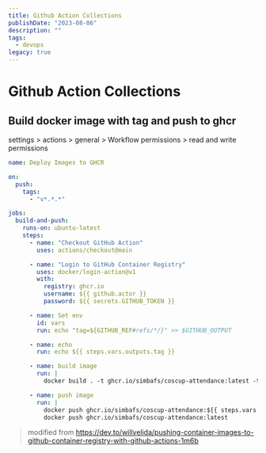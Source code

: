 ```yaml
---
title: Github Action Collections
publishDate: "2023-08-06"
description: ""
tags:
  - devops
legacy: true
---
```


# Github Action Collections

## Build docker image with tag and push to ghcr

settings > actions > general > Workflow permissions > read and write permissions

```yaml
name: Deploy Images to GHCR

on:
  push:
    tags:
      - "v*.*.*"

jobs:
  build-and-push:
    runs-on: ubuntu-latest
    steps:
      - name: "Checkout GitHub Action"
        uses: actions/checkout@main

      - name: "Login to GitHub Container Registry"
        uses: docker/login-action@v1
        with:
          registry: ghcr.io
          username: ${{ github.actor }}
          password: ${{ secrets.GITHUB_TOKEN }}

      - name: Set env
        id: vars
        run: echo "tag=${GITHUB_REF#refs/*/}" >> $GITHUB_OUTPUT

      - name: echo
        run: echo ${{ steps.vars.outputs.tag }}

      - name: build image
        run: |
          docker build . -t ghcr.io/simbafs/coscup-attendance:latest -t ghcr.io/simbafs/coscup-attendance:${{ steps.vars.outputs.tag }}

      - name: push image
        run: |
          docker push ghcr.io/simbafs/coscup-attendance:${{ steps.vars.outputs.tag }}
          docker push ghcr.io/simbafs/coscup-attendance:latest
```

> modified from https://dev.to/willvelida/pushing-container-images-to-github-container-registry-with-github-actions-1m6b
